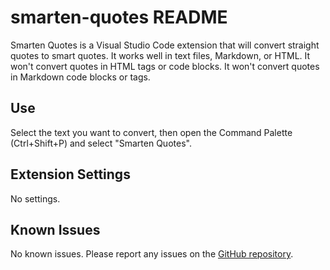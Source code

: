# smarten-quotes README

Smarten Quotes is a Visual Studio Code extension that will convert straight quotes to smart quotes. It works well in text files, Markdown, or HTML. It won't convert quotes in HTML tags or code blocks. It won't convert quotes in Markdown code blocks or tags.

## Use

Select the text you want to convert, then open the Command Palette (Ctrl+Shift+P) and select "Smarten Quotes".

## Extension Settings

No settings.

## Known Issues

No known issues. Please report any issues on the [GitHub repository](https://github.com/jjeff/smarten-quotes).
